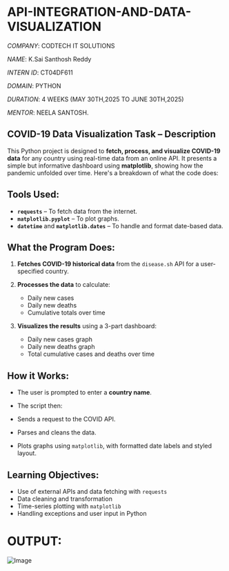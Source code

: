 # API-INTEGRATION-AND-DATA-VISUALIZATION

*COMPANY*: CODTECH IT SOLUTIONS

*NAME*: K.Sai Santhosh Reddy

*INTERN ID*: CT04DF611

*DOMAIN*: PYTHON

*DURATION*: 4 WEEKS (MAY 30TH,2025 TO JUNE 30TH,2025)

*MENTOR*: NEELA SANTOSH.

##  COVID-19 Data Visualization Task – Description

This Python project is designed to **fetch, process, and visualize COVID-19 data** for any country using real-time data from an online API. It presents a simple but informative dashboard using **matplotlib**, showing how the pandemic unfolded over time. Here's a breakdown of what the code does:

##  Tools Used:

* **`requests`** – To fetch data from the internet.
* **`matplotlib.pyplot`** – To plot graphs.
* **`datetime`** and **`matplotlib.dates`** – To handle and format date-based data.

##  What the Program Does:

1. **Fetches COVID-19 historical data** from the `disease.sh` API for a user-specified country.
2. **Processes the data** to calculate:

   * Daily new cases
   * Daily new deaths
   * Cumulative totals over time
3. **Visualizes the results** using a 3-part dashboard:

   * Daily new cases graph
   * Daily new deaths graph
   * Total cumulative cases and deaths over time

##  How it Works:

* The user is prompted to enter a **country name**.
* The script then:

* Sends a request to the COVID API.
* Parses and cleans the data.
* Plots graphs using `matplotlib`, with formatted date labels and styled layout.

##  Learning Objectives:

* Use of external APIs and data fetching with `requests`
* Data cleaning and transformation
* Time-series plotting with `matplotlib`
* Handling exceptions and user input in Python

# OUTPUT:

![Image](https://github.com/user-attachments/assets/36bf3670-d55e-462c-a146-d4abd226dfef)
